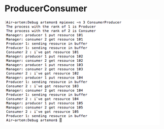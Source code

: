 # ProducerConsumer
![alt text](https://github.com/zemtsov-artem/ProducerConsumer/blob/master/Снимок%20экрана%202016-11-19%20в%2017.52.53.png)
